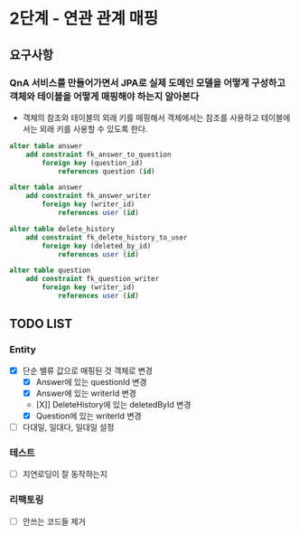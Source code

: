 # 2단계 - 연관 관계 매핑

## 요구사항

### QnA 서비스를 만들어가면서 JPA로 실제 도메인 모델을 어떻게 구성하고 객체와 테이블을 어떻게 매핑해야 하는지 알아본다

- 객체의 참조와 테이블의 외래 키를 매핑해서 객체에서는 참조를 사용하고 테이블에서는 외래 키를 사용할 수 있도록 한다.

```SQL
alter table answer
    add constraint fk_answer_to_question
        foreign key (question_id)
            references question (id)

alter table answer
    add constraint fk_answer_writer
        foreign key (writer_id)
            references user (id)

alter table delete_history
    add constraint fk_delete_history_to_user
        foreign key (deleted_by_id)
            references user (id)

alter table question
    add constraint fk_question_writer
        foreign key (writer_id)
            references user (id)
```

## TODO LIST

### Entity

- [X] 단순 밸류 값으로 매핑된 것 객체로 변경
  - [X] Answer에 있는 questionId 변경
  - [X] Answer에 있는 writerId 변경
  - [X]] DeleteHistory에 있는 deletedById 변경
  - [X] Question에 있는 writerId 변경
- [ ] 다대일, 일대다, 일대일 설정

### 테스트

- [ ] 지연로딩이 잘 동작하는지

### 리팩토링

- [ ] 안쓰는 코드들 제거
